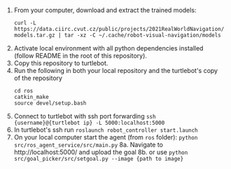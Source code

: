 1. From your computer, download and extract the trained models:
   ```
   curl -L https://data.ciirc.cvut.cz/public/projects/2021RealWorldNavigation/checkpoints/turtlebot-models.tar.gz | tar -xz -C ~/.cache/robot-visual-navigation/models
   ```
2. Activate local environment with all python dependencies installed (follow README in the root of this repository).
3. Copy this repository to turtlebot.
4. Run the following in both your local repository and the turtlebot's copy of the repository
   ```
   cd ros
   catkin_make
   source devel/setup.bash
   ```
5. Connect to turtlebot with ssh port forwarding `ssh {username}@{turtlebot ip} -L 5000:localhost:5000`
6. In turtlebot's ssh run `roslaunch robot_controller start.launch`
7. On your local computer start the agent (from `ros` folder):
   `python src/ros_agent_service/src/main.py`
8a. Navigate to http://localhost:5000/ and upload the goal
8b. or use `python src/goal_picker/src/setgoal.py --image {path to image}`
